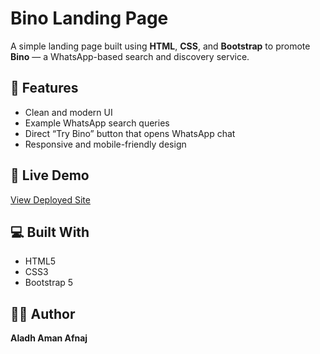 # Bino Landing Page

A simple landing page built using **HTML**, **CSS**, and **Bootstrap** to promote **Bino** — a WhatsApp-based search and discovery service.

## 🌟 Features
- Clean and modern UI
- Example WhatsApp search queries
- Direct “Try Bino” button that opens WhatsApp chat
- Responsive and mobile-friendly design

## 🚀 Live Demo
[View Deployed Site](https://yourusername.github.io/bino-landing-page/)

## 💻 Built With
- HTML5  
- CSS3  
- Bootstrap 5

## 🧑‍💻 Author
**Aladh Aman Afnaj**
